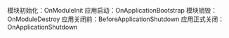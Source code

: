 模块初始化：OnModuleInit
应用启动：OnApplicationBootstrap
模块销毁：OnModuleDestroy
应用关闭前：BeforeApplicationShutdown
应用正式关闭：OnApplicationShutdown
